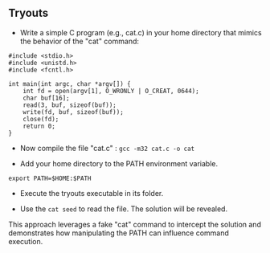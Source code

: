 ## Tryouts 

 - Write a simple C program (e.g., cat.c) in your home directory that mimics the behavior of the "cat" command:
``` 
#include <stdio.h>
#include <unistd.h>
#include <fcntl.h>

int main(int argc, char *argv[]) {
    int fd = open(argv[1], O_WRONLY | O_CREAT, 0644);
    char buf[16];
    read(3, buf, sizeof(buf));
    write(fd, buf, sizeof(buf));
    close(fd);
    return 0;
}
```

 - Now  compile the file "cat.c" : `gcc -m32 cat.c -o cat`

 - Add your home directory to the PATH environment variable.
 ```
 export PATH=$HOME:$PATH
```

 - Execute the tryouts executable in its folder.

 -  Use the `cat seed` to read the file. The solution will be revealed.

 This approach leverages a fake "cat" command to intercept the solution and demonstrates how manipulating the PATH can influence command execution.
